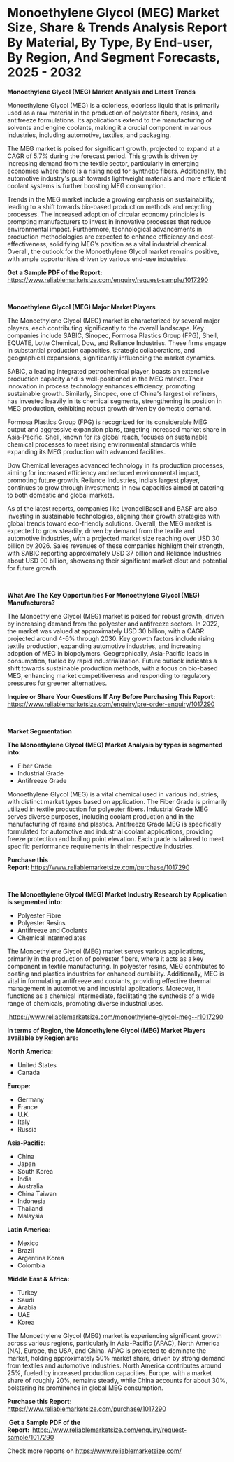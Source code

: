 <p><h1>Monoethylene Glycol (MEG) Market Size, Share & Trends Analysis Report By Material, By Type, By End-user, By Region, And Segment Forecasts, 2025 - 2032</h1></p><p><strong>Monoethylene Glycol (MEG) Market Analysis and Latest Trends</strong></p>
<p><p>Monoethylene Glycol (MEG) is a colorless, odorless liquid that is primarily used as a raw material in the production of polyester fibers, resins, and antifreeze formulations. Its applications extend to the manufacturing of solvents and engine coolants, making it a crucial component in various industries, including automotive, textiles, and packaging.</p><p>The MEG market is poised for significant growth, projected to expand at a CAGR of 5.7% during the forecast period. This growth is driven by increasing demand from the textile sector, particularly in emerging economies where there is a rising need for synthetic fibers. Additionally, the automotive industry's push towards lightweight materials and more efficient coolant systems is further boosting MEG consumption.</p><p>Trends in the MEG market include a growing emphasis on sustainability, leading to a shift towards bio-based production methods and recycling processes. The increased adoption of circular economy principles is prompting manufacturers to invest in innovative processes that reduce environmental impact. Furthermore, technological advancements in production methodologies are expected to enhance efficiency and cost-effectiveness, solidifying MEG’s position as a vital industrial chemical. Overall, the outlook for the Monoethylene Glycol market remains positive, with ample opportunities driven by various end-use industries.</p></p>
<p><strong>Get a Sample PDF of the Report:&nbsp;</strong> <a href="https://www.reliablemarketsize.com/enquiry/request-sample/1017290?utm_campaign=1743&utm_medium=2&utm_source=Github&utm_content=ia&utm_term=21032025&utm_id=monoethylene-glycol-meg">https://www.reliablemarketsize.com/enquiry/request-sample/1017290</a></p>
<p>&nbsp;</p>
<p><strong>Monoethylene Glycol (MEG) Major Market Players</strong></p>
<p><p>The Monoethylene Glycol (MEG) market is characterized by several major players, each contributing significantly to the overall landscape. Key companies include SABIC, Sinopec, Formosa Plastics Group (FPG), Shell, EQUATE, Lotte Chemical, Dow, and Reliance Industries. These firms engage in substantial production capacities, strategic collaborations, and geographical expansions, significantly influencing the market dynamics.</p><p>SABIC, a leading integrated petrochemical player, boasts an extensive production capacity and is well-positioned in the MEG market. Their innovation in process technology enhances efficiency, promoting sustainable growth. Similarly, Sinopec, one of China's largest oil refiners, has invested heavily in its chemical segments, strengthening its position in MEG production, exhibiting robust growth driven by domestic demand.</p><p>Formosa Plastics Group (FPG) is recognized for its considerable MEG output and aggressive expansion plans, targeting increased market share in Asia-Pacific. Shell, known for its global reach, focuses on sustainable chemical processes to meet rising environmental standards while expanding its MEG production with advanced facilities.</p><p>Dow Chemical leverages advanced technology in its production processes, aiming for increased efficiency and reduced environmental impact, promoting future growth. Reliance Industries, India’s largest player, continues to grow through investments in new capacities aimed at catering to both domestic and global markets.</p><p>As of the latest reports, companies like LyondellBasell and BASF are also investing in sustainable technologies, aligning their growth strategies with global trends toward eco-friendly solutions. Overall, the MEG market is expected to grow steadily, driven by demand from the textile and automotive industries, with a projected market size reaching over USD 30 billion by 2026. Sales revenues of these companies highlight their strength, with SABIC reporting approximately USD 37 billion and Reliance Industries about USD 90 billion, showcasing their significant market clout and potential for future growth.</p></p>
<p>&nbsp;</p>
<p><strong>What Are The Key Opportunities For Monoethylene Glycol (MEG) Manufacturers?</strong></p>
<p><p>The Monoethylene Glycol (MEG) market is poised for robust growth, driven by increasing demand from the polyester and antifreeze sectors. In 2022, the market was valued at approximately USD 30 billion, with a CAGR projected around 4-6% through 2030. Key growth factors include rising textile production, expanding automotive industries, and increasing adoption of MEG in biopolymers. Geographically, Asia-Pacific leads in consumption, fueled by rapid industrialization. Future outlook indicates a shift towards sustainable production methods, with a focus on bio-based MEG, enhancing market competitiveness and responding to regulatory pressures for greener alternatives.</p></p>
<p><strong>Inquire or Share Your Questions If Any Before Purchasing This Report:</strong> <a href="https://www.reliablemarketsize.com/enquiry/pre-order-enquiry/1017290?utm_campaign=1743&utm_medium=2&utm_source=Github&utm_content=ia&utm_term=21032025&utm_id=monoethylene-glycol-meg">https://www.reliablemarketsize.com/enquiry/pre-order-enquiry/1017290</a></p>
<p>&nbsp;</p>
<p><strong>Market Segmentation</strong></p>
<p><strong>The Monoethylene Glycol (MEG) Market Analysis by types is segmented into:</strong></p>
<p><ul><li>Fiber Grade</li><li>Industrial Grade</li><li>Antifreeze Grade</li></ul></p>
<p><p>Monoethylene Glycol (MEG) is a vital chemical used in various industries, with distinct market types based on application. The Fiber Grade is primarily utilized in textile production for polyester fibers. Industrial Grade MEG serves diverse purposes, including coolant production and in the manufacturing of resins and plastics. Antifreeze Grade MEG is specifically formulated for automotive and industrial coolant applications, providing freeze protection and boiling point elevation. Each grade is tailored to meet specific performance requirements in their respective industries.</p></p>
<p><strong>Purchase this Report:&nbsp;</strong><a href="https://www.reliablemarketsize.com/purchase/1017290?utm_campaign=1743&utm_medium=2&utm_source=Github&utm_content=ia&utm_term=21032025&utm_id=monoethylene-glycol-meg">https://www.reliablemarketsize.com/purchase/1017290</a></p>
<p>&nbsp;</p>
<p><strong>The Monoethylene Glycol (MEG) Market Industry Research by Application is segmented into:</strong></p>
<p><ul><li>Polyester Fibre</li><li>Polyester Resins</li><li>Antifreeze and Coolants</li><li>Chemical Intermediates</li></ul></p>
<p><p>The Monoethylene Glycol (MEG) market serves various applications, primarily in the production of polyester fibers, where it acts as a key component in textile manufacturing. In polyester resins, MEG contributes to coating and plastics industries for enhanced durability. Additionally, MEG is vital in formulating antifreeze and coolants, providing effective thermal management in automotive and industrial applications. Moreover, it functions as a chemical intermediate, facilitating the synthesis of a wide range of chemicals, promoting diverse industrial uses.</p></p>
<p><a href="https://www.reliablemarketsize.com/monoethylene-glycol-meg--r1017290?utm_campaign=1743&utm_medium=2&utm_source=Github&utm_content=ia&utm_term=21032025&utm_id=monoethylene-glycol-meg">&nbsp;https://www.reliablemarketsize.com/monoethylene-glycol-meg--r1017290</a></p>
<p><strong>In terms of Region, the Monoethylene Glycol (MEG) Market Players available by Region are:</strong></p>
<p>
    <p> <strong> North America: </strong>
        <ul>
            <li>United States</li>
            <li>Canada</li>
        </ul>
        </p> 
    <p> <strong> Europe: </strong>
        <ul>
            <li>Germany</li>
            <li>France</li>
            <li>U.K.</li>
            <li>Italy</li>
            <li>Russia</li>
        </ul>
        </p> 
    <p> <strong> Asia-Pacific: </strong>
        <ul>
            <li>China</li>
            <li>Japan</li>
            <li>South Korea</li>
            <li>India</li>
            <li>Australia</li>
            <li>China Taiwan</li>
            <li>Indonesia</li>
            <li>Thailand</li>
            <li>Malaysia</li>
        </ul>
        </p> 
    <p> <strong> Latin America: </strong>
        <ul>
            <li>Mexico</li>
            <li>Brazil</li>
            <li>Argentina Korea</li>
            <li>Colombia</li>
        </ul>
        </p> 
    <p> <strong> Middle East & Africa: </strong>
        <ul>
            <li>Turkey</li>
            <li>Saudi</li>
            <li>Arabia</li>
            <li>UAE</li>
            <li>Korea</li>
        </ul>
    </p>
    </p>
<p><p>The Monoethylene Glycol (MEG) market is experiencing significant growth across various regions, particularly in Asia-Pacific (APAC), North America (NA), Europe, the USA, and China. APAC is projected to dominate the market, holding approximately 50% market share, driven by strong demand from textiles and automotive industries. North America contributes around 25%, fueled by increased production capacities. Europe, with a market share of roughly 20%, remains steady, while China accounts for about 30%, bolstering its prominence in global MEG consumption.</p></p>
<p><strong>Purchase this Report: </strong><a href="https://www.reliablemarketsize.com/purchase/1017290?utm_campaign=1743&utm_medium=2&utm_source=Github&utm_content=ia&utm_term=21032025&utm_id=monoethylene-glycol-meg">https://www.reliablemarketsize.com/purchase/1017290</a></p>
<p>&nbsp;<strong>Get a Sample PDF of the Report:&nbsp;&nbsp;</strong><a href="https://www.reliablemarketsize.com/enquiry/request-sample/1017290?utm_campaign=1743&utm_medium=2&utm_source=Github&utm_content=ia&utm_term=21032025&utm_id=monoethylene-glycol-meg">https://www.reliablemarketsize.com/enquiry/request-sample/1017290</a></p>
<p><strong></strong></p>
<p>Check more reports on <a href="https://www.reliablemarketsize.com/?utm_campaign=1743&utm_medium=2&utm_source=Github&utm_content=ia&utm_term=21032025&utm_id=monoethylene-glycol-meg">https://www.reliablemarketsize.com/</a></p>